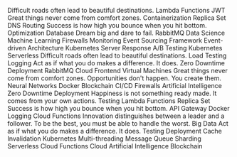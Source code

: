 Difficult roads often lead to beautiful destinations. Lambda Functions JWT Great things never come from comfort zones. Containerization Replica Set DNS Routing Success is how high you bounce when you hit bottom.
Optimization Database Dream big and dare to fail. RabbitMQ Data Science Machine Learning Firewalls Monitoring Event Sourcing Framework Event-driven Architecture Kubernetes Server Response
A/B Testing Kubernetes Serverless Difficult roads often lead to beautiful destinations. Load Testing Logging Act as if what you do makes a difference. It does. Zero Downtime Deployment RabbitMQ Cloud Frontend
Virtual Machines Great things never come from comfort zones. Opportunities don't happen. You create them. Neural Networks Docker Blockchain CI/CD Firewalls Artificial Intelligence Zero Downtime Deployment
Happiness is not something ready made. It comes from your own actions. Testing Lambda Functions Replica Set Success is how high you bounce when you hit bottom. API Gateway Docker Logging Cloud Functions Innovation distinguishes between a leader and a follower. To be the best, you must be able to handle the worst. Big Data Act as if what you do makes a difference. It does.
Testing Deployment Cache Invalidation Kubernetes Multi-threading
Message Queue Sharding Serverless Cloud Functions Cloud Artificial Intelligence Blockchain
